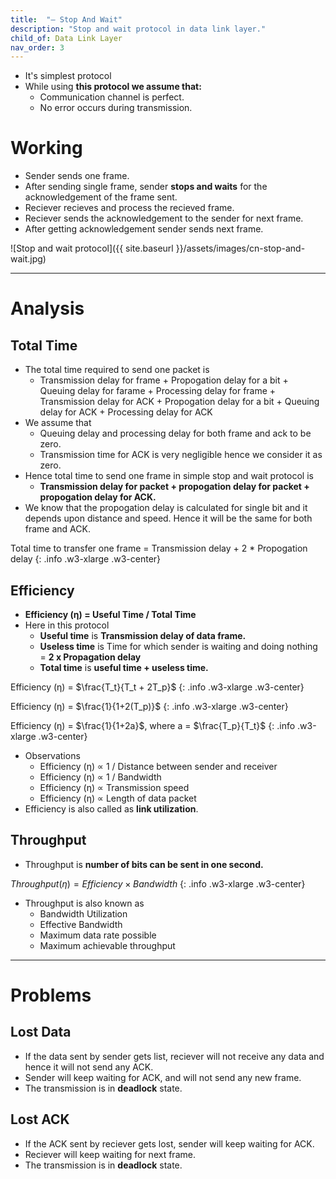 ```yaml
---
title:  "‒ Stop And Wait"
description: "Stop and wait protocol in data link layer."
child_of: Data Link Layer
nav_order: 3
---
```


- It's simplest protocol
- While using **this protocol we assume that:**
    - Communication channel is perfect.
    - No error occurs during transmission.

# Working

- Sender sends one frame.
- After sending single frame, sender **stops and waits** for the acknowledgement of the frame sent.
- Reciever recieves and process the recieved frame.
- Reciever sends the acknowledgement to the sender for next frame.
- After getting acknowledgement sender sends next frame.

![Stop and wait protocol]({{ site.baseurl }}/assets/images/cn-stop-and-wait.jpg)

***

# Analysis

## Total Time

- The total time required to send one packet is
    - Transmission delay for frame + Propogation delay for a bit + Queuing delay for farame + Processing delay for frame + Transmission delay for ACK + Propogation delay for a bit + Queuing delay for ACK + Processing delay for ACK
- We assume that
    - Queuing delay and processing delay for both frame and ack to be zero.
    - Transmission time for ACK is very negligible hence we consider it as zero.
- Hence total time to send one frame in simple stop and wait protocol is    
    - **Transmission delay for packet + propogation delay for packet + propogation delay for ACK.**
- We know that the propogation delay is calculated for single bit and it depends upon distance and speed. Hence it will be the same for both frame and ACK.

Total time to transfer one frame = Transmission delay + 2 * Propogation delay
{: .info .w3-xlarge .w3-center}

## Efficiency

- **Efficiency (η) = Useful Time / Total Time**
- Here in this protocol
    - **Useful time** is **Transmission delay of data frame.**
    - **Useless time** is Time for which sender is waiting and doing nothing = **2 x Propagation delay**
    - **Total time** is **useful time + useless time.**

Efficiency (η) = $\frac{T_t}{T_t + 2T_p}$
{: .info .w3-xlarge .w3-center}

Efficiency (η) = $\frac{1}{1+2(T_p)}$
{: .info .w3-xlarge .w3-center}

Efficiency (η) = $\frac{1}{1+2a}$, where a = $\frac{T_p}{T_t}$
{: .info .w3-xlarge .w3-center}

- Observations
    - Efficiency (η) ∝ 1 / Distance between sender and receiver
    - Efficiency (η) ∝ 1 / Bandwidth
    - Efficiency (η) ∝ Transmission speed
    - Efficiency (η) ∝ Length of data packet
- Efficiency is also called as **link utilization**.

## Throughput

- Throughput is **number of bits can be sent in one second.**

$Throughput (η) = Efficiency \times Bandwidth$
{: .info .w3-xlarge .w3-center}

- Throughput is also known as
    - Bandwidth Utilization
    - Effective Bandwidth
    - Maximum data rate possible
    - Maximum achievable throughput

***

# Problems

## Lost Data

- If the data sent by sender gets list, reciever will not receive any data and hence it will not send any ACK.
- Sender will keep waiting for ACK, and will not send any new frame.
- The transmission is in **deadlock** state.

## Lost ACK

- If the ACK sent by reciever gets lost, sender will keep waiting for ACK.
- Reciever will keep waiting for next frame.
- The transmission is in **deadlock** state.